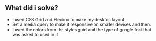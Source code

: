 ## What did i solve?
- I used CSS Grid and Flexbox to make my desktop layout.
- Set a media query to make it responsive on smaller devices  and then.
- I used the colors from the styles guid and the type of google font that was asked to used in it